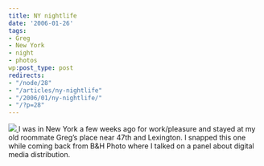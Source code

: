 ```yaml
---
title: NY nightlife
date: '2006-01-26'
tags:
- Greg
- New York
- night
- photos
wp:post_type: post
redirects:
- "/node/28"
- "/articles/ny-nightlife"
- "/2006/01/ny-nightlife/"
- "/?p=28"
---
```


[ ![](http://static.flickr.com/35/91590114_6bdb10871a_m.jpg) ](http://www.flickr.com/photos/atomicworkshop/91590114/)
I was in New York a few weeks ago for work/pleasure and stayed at my old roommate Greg’s place near 47th and Lexington. I snapped this one while coming back from B&H Photo where I talked on a panel about digital media distribution.
